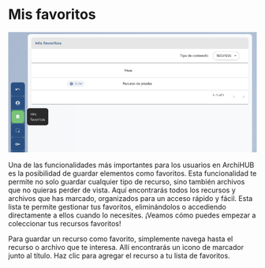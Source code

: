 # Mis favoritos

![Favoritos](../imagenes/favoritos.png)

Una de las funcionalidades más importantes para los usuarios en ArchiHUB es la posibilidad de guardar elementos como favoritos. Esta funcionalidad te permite no solo guardar cualquier tipo de recurso, sino también archivos que no quieras perder de vista. Aquí encontrarás todos los recursos y archivos que has marcado, organizados para un acceso rápido y fácil. Esta lista te permite gestionar tus favoritos, eliminándolos o accediendo directamente a ellos cuando lo necesites. ¡Veamos cómo puedes empezar a coleccionar tus recursos favoritos!

Para guardar un recurso como favorito, simplemente navega hasta el recurso o archivo que te interesa. Allí encontrarás un icono de marcador junto al título. Haz clic para agregar el recurso a tu lista de favoritos.